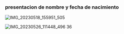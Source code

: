 ### presentacion de nombre y fecha de nacimiento


![IMG_20230518_155951_505](https://github.com/maribel848/agamos-pizza/assets/132409580/3fdf2447-6211-4170-89b6-a45f093ff876)










![IMG_20230526_111448_496 36](https://github.com/maribel848/agamos-pizza/assets/132409580/a977b84f-bf28-43df-8431-5481f40f0a3b)










